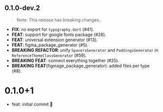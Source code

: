 ## 0.1.0-dev.2

> Note: This release has breaking changes.

 - **FIX**: no export for `typography.dart` (#41).
 - **FEAT**: support for google fonts package (#28).
 - **FEAT**: universal extension generator (#13).
 - **FEAT**: figma_package_generator (#5).
 - **BREAKING** **REFACTOR**: unify `SpacersGenerator` and `PaddingsGenerator` in `ReferenceThemeClassGenerator` (#59).
 - **BREAKING** **FEAT**: connect everything together (#25).
 - **BREAKING** **FEAT**(figmage_package_generator): added files per type (#8).

# 0.1.0+1

- feat: initial commit 🎉
